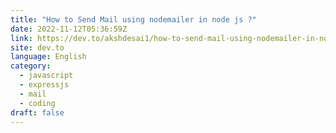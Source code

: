 ```yaml
---
title: "How to Send Mail using nodemailer in node js ?"
date: 2022-11-12T05:36:59Z
link: https://dev.to/akshdesai1/how-to-send-mail-using-nodemailer-in-node-js--ifb?utm_medium=RSS&utm_source=news.12bit.vn
site: dev.to
language: English
category:
  - javascript
  - expressjs
  - mail
  - coding
draft: false
---
```

